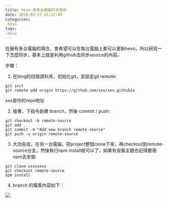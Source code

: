```yaml
---
title: hexo-在多台電腦同步使用
date: 2018-03-27 15:22:49
categories:
-hexo
tags:
-hexo
---
```


在擁有多台電腦的場合，會希望可以在每台電腦上都可以更新hexo，所以研究一下怎麼同步，基本上就是利用github去同步source的內容。

步驟：

1. 在blog的目錄資料夾，初始化git，並設定git remote:
```
git init
git remote add origin https://github.com/xxx/xxx.githubio 
```
xxx是你的repo地址

2. 接著，下指令創建 branch，然後 commit / push:
```
git checkout -b remote-source
git add .
git commit -m "Add new branch remote-source"
git push -u origin remote-source
```

3. 大功告成，在另一台電腦，把project整個clone下來，再checkout到remote-source分支，然後執行npm install就可以了，如果有安裝主題也記得要用npm去安裝:

```
git clone xxxxxxxx
git checkout remote-source
npm install
```

4. branch 的檔案內容如下：

![](/img/hexo/github.jpg)




